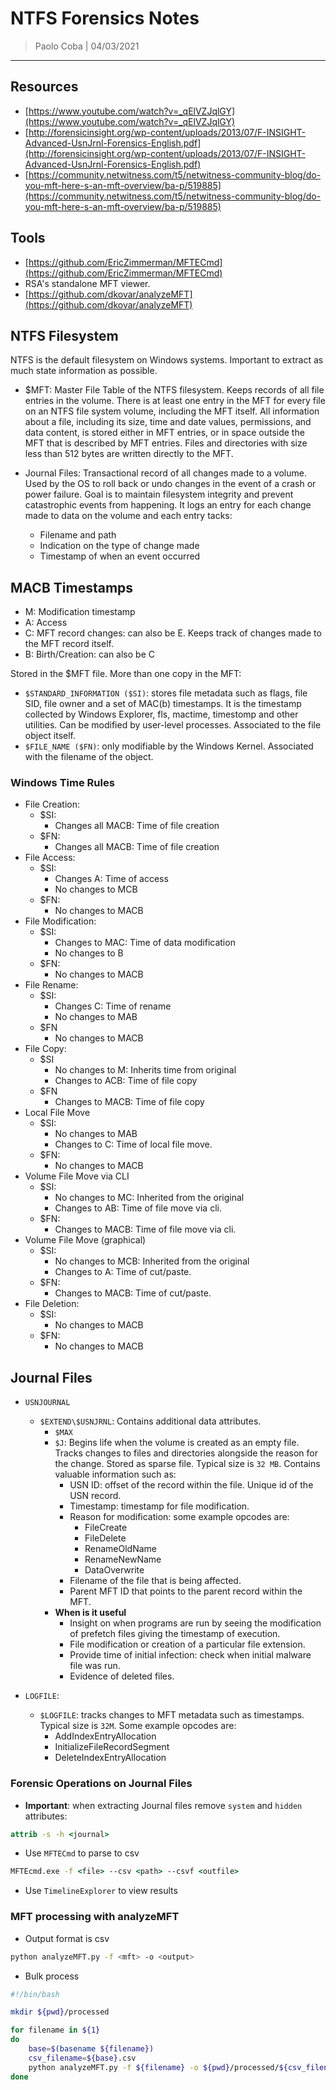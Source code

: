 # NTFS Forensics Notes

> Paolo Coba | 04/03/2021

-------------------------------------------

## Resources
* [https://www.youtube.com/watch?v=_qElVZJqlGY](https://www.youtube.com/watch?v=_qElVZJqlGY)
* [http://forensicinsight.org/wp-content/uploads/2013/07/F-INSIGHT-Advanced-UsnJrnl-Forensics-English.pdf](http://forensicinsight.org/wp-content/uploads/2013/07/F-INSIGHT-Advanced-UsnJrnl-Forensics-English.pdf)
* [https://community.netwitness.com/t5/netwitness-community-blog/do-you-mft-here-s-an-mft-overview/ba-p/519885](https://community.netwitness.com/t5/netwitness-community-blog/do-you-mft-here-s-an-mft-overview/ba-p/519885)

## Tools
* [https://github.com/EricZimmerman/MFTECmd](https://github.com/EricZimmerman/MFTECmd)
* RSA's standalone MFT viewer.
* [https://github.com/dkovar/analyzeMFT](https://github.com/dkovar/analyzeMFT)

## NTFS Filesystem

NTFS is the default filesystem on Windows systems. Important to extract as much state information as possible.

* $MFT: Master File Table of the NTFS filesystem. Keeps records of all file entries in the volume. There is at least one entry in the MFT for every file on an NTFS file system volume, including the MFT itself. All information about a file, including its size, time and date values, permissions, and data content, is stored either in MFT entries, or in space outside the MFT that is described by MFT entries.  Files and directories with size less than 512 bytes are written directly to the MFT.

* Journal Files: Transactional record of all changes made to a volume. Used by the OS to roll back or undo changes in the event of a crash or power failure. Goal is to maintain filesystem integrity and prevent catastrophic events from happening. It logs an entry for each change made to data on the volume and each entry tacks:
    * Filename and path
    * Indication on the type of change made
    * Timestamp of when an event occurred

## MACB Timestamps
* M: Modification timestamp 
* A: Access
* C: MFT record changes: can also be E. Keeps track of changes made to the MFT record itself.
* B: Birth/Creation: can also be C

Stored in the $MFT file. More than one copy in the MFT:
* `$STANDARD_INFORMATION ($SI)`: stores file metadata such as flags, file SID, file owner and a set of MAC(b) timestamps. It is the timestamp collected by Windows Explorer, fls, mactime, timestomp and other utilities. Can be modified by user-level processes. Associated to the file object itself.
* `$FILE_NAME ($FN)`: only modifiable by the Windows Kernel. Associated with the filename of the object.

### Windows Time Rules
* File Creation:
    * $SI:
        * Changes all MACB: Time of file creation
    * $FN:
        * Changes all MACB: Time of file creation
* File Access:
    * $SI:
        * Changes A: Time of access
        * No changes to MCB
    * $FN:
        * No changes to MACB
* File Modification:
    * $SI:
        * Changes to MAC: Time of data modification
        * No changes to B
    * $FN:
        * No changes to MACB
* File Rename:
    * $SI:
        * Changes C: Time of rename
        * No changes to MAB
    * $FN
        * No changes to MACB
* File Copy:
    * $SI
        * No changes to M: Inherits time from original
        * Changes to ACB: Time of file copy
    * $FN
        * Changes to MACB: Time of file copy
* Local File Move
    * $SI:
        * No changes to MAB
        * Changes to C: Time of local file move.
    * $FN:
        * No changes to MACB
* Volume File Move via CLI
    * $SI:
        * No changes to MC: Inherited from the original
        * Changes to AB: Time of file move via cli.
    * $FN:
        * Changes to MACB: Time of file move via cli.
* Volume File Move (graphical)
    * $SI:
        * No changes to MCB: Inherited from the original
        * Changes to A: Time of cut/paste.
    * $FN:
        * Changes to MACB: Time of cut/paste.
* File Deletion:
    * $SI:
        * No changes to MACB
    * $FN:
        * No changes to MACB

## Journal Files
* `USNJOURNAL`
    * `$EXTEND\$USNJRNL`: Contains additional data attributes.
        * `$MAX`
        * `$J`: Begins life when the volume is created as an empty file. Tracks changes to files and directories alongside the reason for the change. Stored as sparse file. Typical size is `32 MB`. Contains valuable information such as:
            * USN ID: offset of the record within the file. Unique id of the USN record.
            * Timestamp: timestamp for file modification.
            * Reason for modification: some example opcodes are:
                * FileCreate
                * FileDelete
                * RenameOldName
                * RenameNewName
                * DataOverwrite
            * Filename of the file that is being affected.
            * Parent MFT ID that points to the parent record within the MFT.
        * **When is it useful**
            * Insight on when programs are run by seeing the modification of prefetch files giving the timestamp of execution.
            * File modification or creation of a particular file extension.
            * Provide time of initial infection: check when initial malware file was run.
            * Evidence of deleted files.
        
* `LOGFILE`:
    * `$LOGFILE`: tracks changes to MFT metadata such as timestamps. Typical size is `32M`. Some example opcodes are:
        * AddIndexEntryAllocation
        * InitializeFileRecordSegment
        * DeleteIndexEntryAllocation

### Forensic Operations on Journal Files

* **Important**: when extracting Journal files remove `system` and `hidden` attributes:
```cmd
attrib -s -h <journal>
```
* Use `MFTECmd` to parse to csv
```cmd
MFTEcmd.exe -f <file> --csv <path> --csvf <outfile>
```
* Use `TimelineExplorer` to view results

### MFT processing with analyzeMFT

* Output format is csv
```bash
python analyzeMFT.py -f <mft> -o <output>
```

* Bulk process
```bash
#!/bin/bash

mkdir ${pwd}/processed

for filename in ${1}
do
    base=$(basename ${filename})
    csv_filename=${base}.csv
    python analyzeMFT.py -f ${filename} -o ${pwd}/processed/${csv_filename}
done
```


